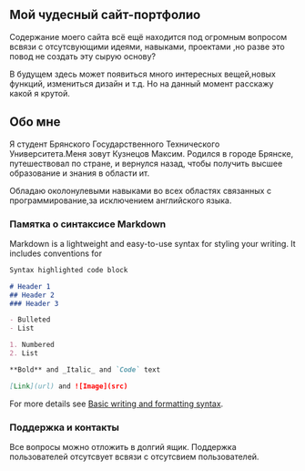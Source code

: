 ## Мой чудесный сайт-портфолио

Содержание моего сайта всё ещё находится под огромным вопросом всвязи с отсутсвующими идеями, навыками, проектами ,но разве это повод не создать эту сырую основу?

В будущем здесь может появиться много интересных вещей,новых функций, измениться дизайн и т.д. Но на данный момент расскажу какой я крутой.

## Обо мне

Я студент Брянского Государственного Технического Университета.Меня зовут Кузнецов Максим. Родился в городе Брянске, путешествовал по стране, и вернулся назад, чтобы получить высшее образование и знания в области ит.

Обладаю околонулевыми навыками во всех областях связанных с программирование,за исключением английского языка.

### Памятка о синтаксисе Markdown

Markdown is a lightweight and easy-to-use syntax for styling your writing. It includes conventions for

```markdown
Syntax highlighted code block

# Header 1
## Header 2
### Header 3

- Bulleted
- List

1. Numbered
2. List

**Bold** and _Italic_ and `Code` text

[Link](url) and ![Image](src)
```

For more details see [Basic writing and formatting syntax](https://docs.github.com/en/github/writing-on-github/getting-started-with-writing-and-formatting-on-github/basic-writing-and-formatting-syntax).

### Поддержка и контакты

Все вопросы можно отложить в долгий ящик.
Поддержка пользователей отсутсвует всвязи с отсутсвием пользователей.
